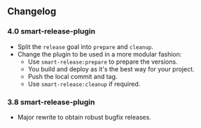 Changelog
---------

### 4.0 smart-release-plugin

* Split the `release` goal into `prepare` and `cleanup`.
* Change the plugin to be used in a more modular fashion:
    * Use `smart-release:prepare` to prepare the versions.
    * You build and deploy as it's the best way for your project.
    * Push the local commit and tag.
    * Use `smart-release:cleanup` if required.

### 3.8 smart-release-plugin

* Major rewrite to obtain robust bugfix releases.

